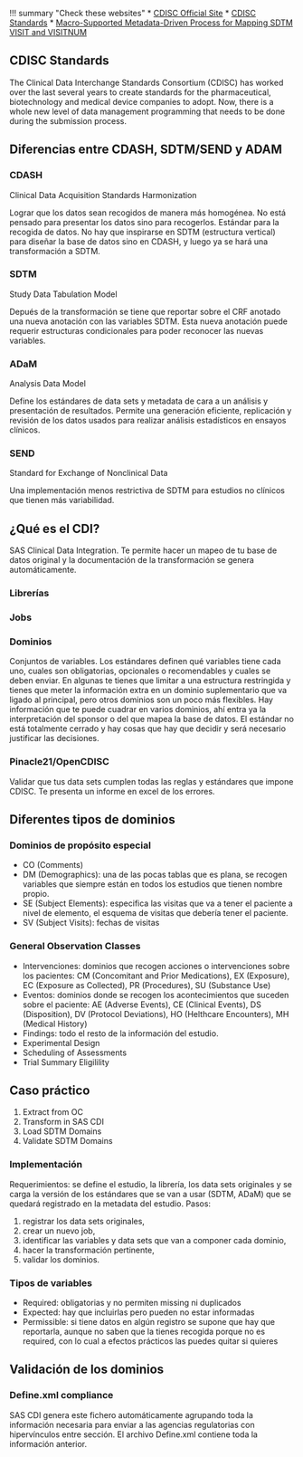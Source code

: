 !!! summary "Check these websites"
    * [CDISC Official Site](https://www.cdisc.org/)
    * [CDISC Standards](https://www.cdisc.org/standards)
    * [Macro-Supported Metadata-Driven Process for Mapping SDTM VISIT and VISITNUM](https://www.lexjansen.com/pharmasug/2018/AD/PharmaSUG-2018-AD09.pdf)

## CDISC Standards
The Clinical Data Interchange Standards Consortium (CDISC) has worked over the last several years to create standards for the pharmaceutical, biotechnology and medical
device companies to adopt. Now, there is a whole new level of data management programming that needs to be done during the submission process. 

## Diferencias entre CDASH, SDTM/SEND y ADAM

### CDASH
Clinical Data Acquisition Standards Harmonization

Lograr que los datos sean recogidos de manera más homogénea. No está pensado para presentar los datos sino para recogerlos. Estándar para la recogida de datos. No hay que inspirarse en SDTM (estructura vertical) para diseñar la base de datos sino en CDASH, y luego ya se hará una transformación a SDTM.

### SDTM
Study Data Tabulation Model

Depués de la transformación se tiene que reportar sobre el CRF anotado una nueva anotación con las variables SDTM. Esta nueva anotación puede requerir estructuras condicionales para poder reconocer las nuevas variables.

### ADaM
Analysis Data Model

Define los estándares de data sets y metadata de cara a un análisis y presentación de resultados. Permite una generación eficiente, replicación y revisión de los datos usados para realizar análisis estadísticos en ensayos clínicos.

### SEND
Standard for Exchange of Nonclinical Data

Una implementación menos restrictiva de SDTM para estudios no clínicos que tienen más variabilidad.
	
## ¿Qué es el CDI?
SAS Clinical Data Integration. Te permite hacer un mapeo de tu base de datos original y la documentación de la transformación se genera automáticamente.

### Librerías

### Jobs

### Dominios
Conjuntos de variables. Los estándares definen qué variables tiene cada uno, cuales son obligatorias, opcionales o recomendables y cuales se deben enviar. En algunas te tienes que limitar a una estructura restringida y tienes que meter la información extra en un dominio suplementario que va ligado al principal, pero otros dominios son un poco más flexibles. Hay información que te puede cuadrar en varios dominios, ahí entra ya la interpretación del sponsor o del que mapea la base de datos. El estándar no está totalmente cerrado y hay cosas que hay que decidir y será necesario justificar las decisiones.

### Pinacle21/OpenCDISC
Validar que tus data sets cumplen todas las reglas y estándares que impone CDISC. Te presenta un informe en excel de los errores.

## Diferentes tipos de dominios

### Dominios de propósito especial

* CO (Comments)
* DM (Demographics): una de las pocas tablas que es plana, se recogen variables que siempre están en todos los estudios que tienen nombre propio.
* SE (Subject Elements): especifica las visitas que va a tener el paciente a nivel de elemento, el esquema de visitas que debería tener el paciente.
* SV (Subject Visits): fechas de visitas
	
### General Observation Classes

* Intervenciones: dominios que recogen acciones o intervenciones sobre los pacientes: CM (Concomitant and Prior Medications), EX (Exposure), EC (Exposure as Collected), PR (Procedures), SU (Substance Use)
* Eventos: dominios donde se recogen los acontecimientos que suceden sobre el paciente: AE (Adverse Events), CE (Clinical Events), DS (Disposition), DV (Protocol Deviations), HO (Helthcare Encounters), MH (Medical History)
* Findings: todo el resto de la información del estudio.
* Experimental Design
* Scheduling of Assessments
* Trial Summary Eligilility

## Caso práctico

1. Extract from OC
2. Transform in SAS CDI
3. Load SDTM Domains
4. Validate SDTM Domains

### Implementación
Requerimientos: se define el estudio, la librería, los data sets originales y se carga la versión de los estándares que se van a usar (SDTM, ADaM) que se quedará registrado en la metadata del estudio.
Pasos: 

1. registrar los data sets originales, 
2. crear un nuevo job, 
3. identificar las variables y data sets que van a componer cada dominio, 
4. hacer la transformación pertinente, 
5. validar los dominios.

### Tipos de variables

* Required: obligatorias y no permiten missing ni duplicados
* Expected: hay que incluirlas pero pueden no estar informadas
* Permissible: si tiene datos en algún registro se supone que hay que reportarla, aunque no saben que la tienes recogida porque no es required, con lo cual a efectos prácticos las puedes quitar si quieres
	
## Validación de los dominios

### Define.xml compliance
SAS CDI genera este fichero automáticamente agrupando toda la información necesaria para enviar a las agencias regulatorias con hipervínculos entre sección.
El archivo Define.xml contiene toda la información anterior.
